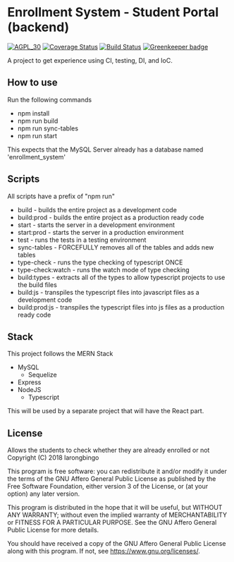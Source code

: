 
# Enrollment System - Student Portal (backend)

[![AGPL_30](https://img.shields.io/badge/License-AGPL--3.0-lightgrey.svg)](https://www.gnu.org/licenses/agpl-3.0.en.html)
[![Coverage Status](https://coveralls.io/repos/github/larongbingo/enrollment_system_backend_lel/badge.svg?branch=master)](https://coveralls.io/github/larongbingo/enrollment_system_backend_lel?branch=master)
[![Build Status](https://travis-ci.com/larongbingo/enrollment_system_backend_lel.svg?branch=master)](https://travis-ci.com/larongbingo/enrollment_system_backend_lel)
[![Greenkeeper badge](https://badges.greenkeeper.io/larongbingo/enrollment_system_backend_lel.svg)](https://greenkeeper.io/)

A project to get experience using CI, testing, DI, and IoC.

## How to use
Run the following commands
  - npm install
  - npm run build
  - npm run sync-tables
  - npm run start

This expects that the MySQL Server already has a database named 'enrollment_system'

## Scripts
All scripts have a prefix of "npm run"
  - build - builds the entire project as a development code
  - build:prod - builds the entire project as a production ready code 
  - start - starts the server in a development environment
  - start:prod - starts the server in a production environment
  - test - runs the tests in a testing environment
  - sync-tables - FORCEFULLY removes all of the tables and adds new tables
  - type-check - runs the type checking of typescript ONCE
  - type-check:watch - runs the watch mode of type checking
  - build:types - extracts all of the types to allow typescript projects to use the build files
  - build:js - transpiles the typescript files into javascript files as a development code
  - build:prod:js - transpiles the typescript files into js files as a production ready code

## Stack
This project follows the MERN Stack
  - MySQL
    - Sequelize
  - Express
  - NodeJS
    - Typescript

This will be used by a separate project that will have the React part.

## License
  Allows the students to check whether they are already enrolled or not
  Copyright (C) 2018  larongbingo

  This program is free software: you can redistribute it and/or modify
  it under the terms of the GNU Affero General Public License as published by
  the Free Software Foundation, either version 3 of the License, or
  (at your option) any later version.

  This program is distributed in the hope that it will be useful,
  but WITHOUT ANY WARRANTY; without even the implied warranty of
  MERCHANTABILITY or FITNESS FOR A PARTICULAR PURPOSE.  See the
  GNU Affero General Public License for more details.

  You should have received a copy of the GNU Affero General Public License
  along with this program.  If not, see <https://www.gnu.org/licenses/>.
